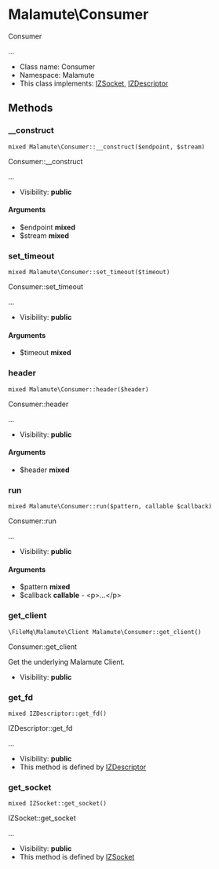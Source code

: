 Malamute\Consumer
===============

Consumer

...


* Class name: Consumer
* Namespace: Malamute
* This class implements: [IZSocket](IZSocket.md), [IZDescriptor](IZDescriptor.md)






Methods
-------


### __construct

    mixed Malamute\Consumer::__construct($endpoint, $stream)

Consumer::__construct

...

* Visibility: **public**


#### Arguments
* $endpoint **mixed**
* $stream **mixed**



### set_timeout

    mixed Malamute\Consumer::set_timeout($timeout)

Consumer::set_timeout

...

* Visibility: **public**


#### Arguments
* $timeout **mixed**



### header

    mixed Malamute\Consumer::header($header)

Consumer::header

...

* Visibility: **public**


#### Arguments
* $header **mixed**



### run

    mixed Malamute\Consumer::run($pattern, callable $callback)

Consumer::run

...

* Visibility: **public**


#### Arguments
* $pattern **mixed**
* $callback **callable** - &lt;p&gt;...&lt;/p&gt;



### get_client

    \FileMq\Malamute\Client Malamute\Consumer::get_client()

Consumer::get_client

Get the underlying Malamute Client.

* Visibility: **public**




### get_fd

    mixed IZDescriptor::get_fd()

IZDescriptor::get_fd

...

* Visibility: **public**
* This method is defined by [IZDescriptor](IZDescriptor.md)




### get_socket

    mixed IZSocket::get_socket()

IZSocket::get_socket

...

* Visibility: **public**
* This method is defined by [IZSocket](IZSocket.md)



